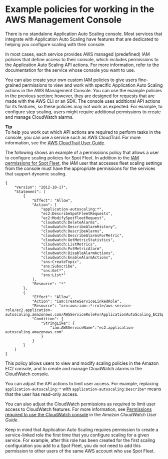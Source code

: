 # Example policies for working in the AWS Management Console<a name="security_iam_id-based-policy-examples-console"></a>

There is no standalone Application Auto Scaling console\. Most services that integrate with Application Auto Scaling have features that are dedicated to helping you configure scaling with their console\. 

In most cases, each service provides AWS managed \(predefined\) IAM policies that define access to their console, which includes permissions to the Application Auto Scaling API actions\. For more information, refer to the documentation for the service whose console you want to use\. 

You can also create your own custom IAM policies to give users fine\-grained permissions to view and work with specific Application Auto Scaling actions in the AWS Management Console\. You can use the example policies in the previous section; however, they are designed for requests that are made with the AWS CLI or an SDK\. The console uses additional API actions for its features, so these policies may not work as expected\. For example, to configure step scaling, users might require additional permissions to create and manage CloudWatch alarms\. 

**Tip**  
To help you work out which API actions are required to perform tasks in the console, you can use a service such as AWS CloudTrail\. For more information, see the [AWS CloudTrail User Guide](https://docs.aws.amazon.com/awscloudtrail/latest/userguide/cloudtrail-user-guide.html)\. 

The following shows an example of a permissions policy that allows a user to configure scaling policies for Spot Fleet\. In addition to the [IAM permissions for Spot Fleet](https://docs.aws.amazon.com/AWSEC2/latest/UserGuide/spot-fleet-requests.html#spot-fleet-iam-users), the IAM user that accesses fleet scaling settings from the console must have the appropriate permissions for the services that support dynamic scaling\. 

```
{
    "Version": "2012-10-17",
    "Statement": [
        {
            "Effect": "Allow",
            "Action": [
                "application-autoscaling:*",
                "ec2:DescribeSpotFleetRequests",
                "ec2:ModifySpotFleetRequest",
                "cloudwatch:DeleteAlarms",
                "cloudwatch:DescribeAlarmHistory",
                "cloudwatch:DescribeAlarms",
                "cloudwatch:DescribeAlarmsForMetric",
                "cloudwatch:GetMetricStatistics",
                "cloudwatch:ListMetrics",
                "cloudwatch:PutMetricAlarm",
                "cloudwatch:DisableAlarmActions",
                "cloudwatch:EnableAlarmActions",
                "sns:CreateTopic",
                "sns:Subscribe",
                "sns:Get*",
                "sns:List*"
            ],
            "Resource": "*"
        },
        {
            "Effect": "Allow",
            "Action": "iam:CreateServiceLinkedRole",
            "Resource": "arn:aws:iam::*:role/aws-service-role/ec2.application-autoscaling.amazonaws.com/AWSServiceRoleForApplicationAutoScaling_EC2SpotFleetRequest",
            "Condition": {
                "StringLike": {
                    "iam:AWSServiceName":"ec2.application-autoscaling.amazonaws.com"
                }
            }
        }
    ]
}
```

This policy allows users to view and modify scaling policies in the Amazon EC2 console, and to create and manage CloudWatch alarms in the CloudWatch console\. 

You can adjust the API actions to limit user access\. For example, replacing `application-autoscaling:*` with `application-autoscaling:Describe*` means that the user has read\-only access\. 

You can also adjust the CloudWatch permissions as required to limit user access to CloudWatch features\. For more information, see [Permissions required to use the CloudWatch console](https://docs.aws.amazon.com/AmazonCloudWatch/latest/monitoring/iam-identity-based-access-control-cw.html#console-permissions-cw) in the *Amazon CloudWatch User Guide*\.

Keep in mind that Application Auto Scaling requires permission to create a service\-linked role the first time that you configure scaling for a given service\. For example, after this role has been created for the first scaling configuration you add to a Spot Fleet, you do not need to add this permission to other users of the same AWS account who use Spot Fleet\.